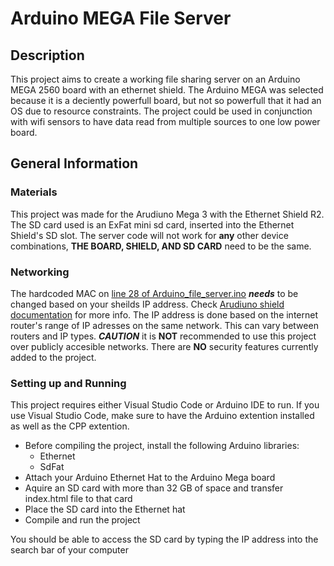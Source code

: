 # Arduino MEGA File Server

## Description
This project aims to create a working file sharing server on an Arduino MEGA 2560 board with an ethernet shield.
The Arduino MEGA was selected because it is a deciently powerfull board, but not so powerfull that it had an OS due to resource constraints.
The project could be used in conjunction with wifi sensors to have data read from multiple sources to one low power board.

## General Information

### Materials
This project was made for the Arudiuno Mega 3 with the Ethernet Shield R2.
The SD card used is an ExFat mini sd card, inserted into the Ethernet Shield's SD slot.
The server code will not work for **any** other device combinations, **THE BOARD, SHIELD, AND SD CARD** need to be the same. 

### Networking
The hardcoded MAC on [line 28 of Arduino_file_server.ino](/Arduino_file_server/Arduino_file_server.ino)  ***needs*** to be changed based on your sheilds IP address. Check [Arudiuno shield documentation](https://docs.arduino.cc/hardware/ethernet-shield-rev2/) for more info.
The IP address is done based on the internet router's range of IP adresses on the same network. This can vary between routers and IP types.
***CAUTION*** it is **NOT** recommended to use this project over publicly accesible networks. There are **NO** security features currently added to the project. 

### Setting up and Running
This project requires either Visual Studio Code or Arduino IDE to run.
If you use Visual Studio Code, make sure to have the Arduino extention installed as well as the CPP extention.

- Before compiling the project, install the following Arduino libraries:
    - Ethernet
    - SdFat
- Attach your Arduino Ethernet Hat to the Arduino Mega board
- Aquire an SD card with more than 32 GB of space and transfer index.html file to that card
- Place the SD card into the Ethernet hat
- Compile and run the project

You should be able to access the SD card by typing the IP address into the search bar of your computer
